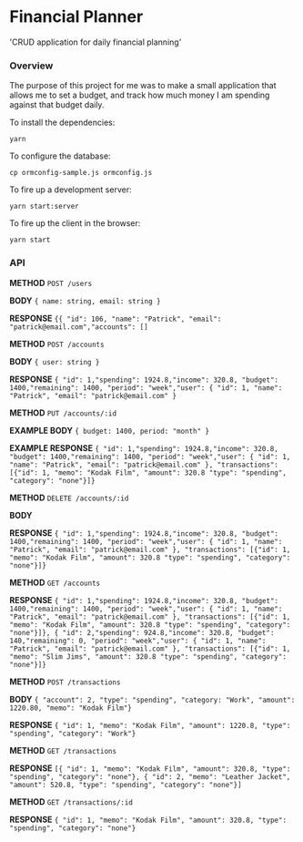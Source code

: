 # Financial Planner

'CRUD application for daily financial planning'

### Overview

The purpose of this project for me was to make a small application that allows me to set a budget, and track how much money I am spending against that budget daily.  

To install the dependencies:

```
yarn
```

To configure the database:

```
cp ormconfig-sample.js ormconfig.js
```

To fire up a development server:

```
yarn start:server
```

To fire up the client in the browser:

```
yarn start
```


### API

**METHOD**
`POST /users` 

**BODY** 
`{ name: string, email: string }`
    
**RESPONSE**
`{{ "id": 106, "name": "Patrick", "email": "patrick@email.com","accounts": []`

**METHOD**
`POST /accounts` 

**BODY** 
`{ user: string }`
    
**RESPONSE**
`{ "id": 1,"spending": 1924.8,"income": 320.8, "budget": 1400,"remaining": 1400, "period": "week","user": { "id": 1, "name": "Patrick", "email": "patrick@email.com" }`

**METHOD**
`PUT /accounts/:id` 

**EXAMPLE BODY** 
`{ budget: 1400, period: "month" }`
    
**EXAMPLE RESPONSE**
`{ "id": 1,"spending": 1924.8,"income": 320.8, "budget": 1400,"remaining": 1400, "period": "week","user": { "id": 1, "name": "Patrick", "email": "patrick@email.com" }, "transactions": [{"id": 1, "memo": "Kodak Film", "amount": 320.8 "type": "spending", "category": "none"}]}`

**METHOD** 
`DELETE /accounts/:id`
    
**BODY** 
    

**RESPONSE**
    `{ "id": 1,"spending": 1924.8,"income": 320.8, "budget": 1400,"remaining": 1400, "period": "week","user": { "id": 1, "name": "Patrick", "email": "patrick@email.com" }, "transactions": [{"id": 1, "memo": "Kodak Film", "amount": 320.8 "type": "spending", "category": "none"}]}`

**METHOD**
`GET /accounts`

**RESPONSE**
`{ "id": 1,"spending": 1924.8,"income": 320.8, "budget": 1400,"remaining": 1400, "period": "week","user": { "id": 1, "name": "Patrick", "email": "patrick@email.com" }, "transactions": [{"id": 1, "memo": "Kodak Film", "amount": 320.8 "type": "spending", "category": "none"}]}, { "id": 2,"spending": 924.8,"income": 320.8, "budget": 140,"remaining": 0, "period": "week","user": { "id": 1, "name": "Patrick", "email": "patrick@email.com" }, "transactions": [{"id": 1, "memo": "Slim Jims", "amount": 320.8 "type": "spending", "category": "none"}]}`

**METHOD**
`POST /transactions` 

**BODY** 
`{ "account": 2, "type": "spending", "category: "Work", "amount": 1220.80, "memo": "Kodak Film"}`
    
**RESPONSE**
`{ "id": 1, "memo": "Kodak Film", "amount": 1220.8, "type": "spending", "category": "Work"}`

**METHOD**
`GET /transactions`

**RESPONSE**
`[{ "id": 1, "memo": "Kodak Film", "amount": 320.8, "type": "spending", "category": "none"}, { "id": 2, "memo": "Leather Jacket", "amount": 520.8, "type": "spending", "category": "none"}]`

**METHOD**
`GET /transactions/:id`

**RESPONSE**
`{ "id": 1, "memo": "Kodak Film", "amount": 320.8, "type": "spending", "category": "none"}`
    
